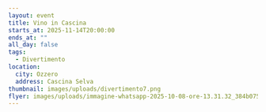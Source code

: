 ```yaml
---
layout: event
title: Vino in Cascina
starts_at: 2025-11-14T20:00:00
ends_at: ""
all_day: false
tags:
  - Divertimento
location:
  city: Ozzero
  address: Cascina Selva
thumbnail: images/uploads/divertimento7.png
flyer: images/uploads/immagine-whatsapp-2025-10-08-ore-13.31.32_384b0758.jpg
---
```

